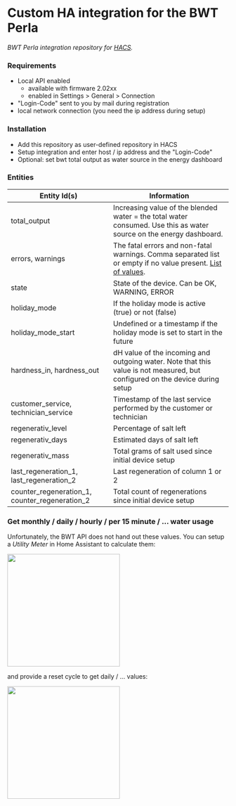 # Custom HA integration for the BWT Perla

_BWT Perla integration repository for [HACS](https://github.com/custom-components/hacs)._

### Requirements

* Local API enabled
    * available with firmware 2.02xx
    * enabled in Settings > General > Connection
* "Login-Code" sent to you by mail during registration
* local network connection (you need the ip address during setup)

### Installation

* Add this repository as user-defined repository in HACS
* Setup integration and enter host / ip address and the "Login-Code"
* Optional: set bwt total output as water source in the energy dashboard

### Entities

| Entity Id(s) | Information |
| ------------- | ------------- |
| total_output | Increasing value of the blended water = the total water consumed. Use this as water source on the energy dashboard. |
| errors, warnings | The fatal errors and non-fatal warnings. Comma separated list or empty if no value present. [List of values](https://github.com/dkarv/bwt_api/blob/main/src/bwt_api/error.py). |
| state | State of the device. Can be OK, WARNING, ERROR |
| holiday_mode | If the holiday mode is active (true) or not (false) |
| holiday_mode_start | Undefined or a timestamp if the holiday mode is set to start in the future |
| hardness_in, hardness_out | dH value of the incoming and outgoing water. Note that this value is not measured, but configured on the device during setup |
| customer_service, technician_service | Timestamp of the last service performed by the customer or technician |
| regenerativ_level | Percentage of salt left |
| regenerativ_days | Estimated days of salt left |
| regenerativ_mass | Total grams of salt used since initial device setup |
| last_regeneration_1, last_regeneration_2 | Last regeneration of column 1 or 2 |
| counter_regeneration_1, counter_regeneration_2 | Total count of regenerations since initial device setup |

### Get monthly / daily / hourly / per 15 minute / ... water usage

Unfortunately, the BWT API does not hand out these values. You can setup a _Utility Meter_ in Home Assistant to calculate them:

<img src="https://github.com/dkarv/hacs-bwt-perla/assets/3708591/f93f6c56-245b-42d7-83f4-0c652dd7268b" height="256" >

and provide a reset cycle to get daily / ... values:

<img src="https://github.com/dkarv/hacs-bwt-perla/assets/3708591/880e827b-b11e-4eb6-8f0e-bd683b50c0a2" height="256" >

